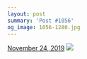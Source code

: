 ```yaml
---
layout: post
summary: 'Post #1056'
og_image: 1056-1280.jpg
---
```


<p>
  <time>
    <a href="/1056">November 24, 2019</a>
  </time>
  <a href="/1056">
    <img src="{{ site.assets_url }}/1056-640.jpg" srcset="{{ site.assets_url }}/1056-320.jpg 320w, {{ site.assets_url }}/1056-640.jpg 640w, {{ site.assets_url }}/1056-960.jpg 960w, {{ site.assets_url }}/1056-1280.jpg 1280w" sizes="(min-width: 700px) 50vw, calc(100vw - 2rem)" />
  </a>
</p>
